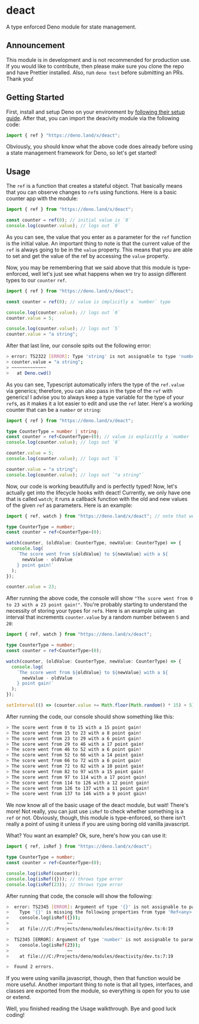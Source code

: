 # deact

A type enforced Deno module for state management.

## Announcement

This module is in development and is not recommended for production use. If you would like to contribute, then please make sure you clone the repo and have Prettier installed. Also, run `deno test` before submitting an PRs. Thank you!

## Getting Started

First, install and setup Deno on your environment by [following their setup guide](https://deno.land/#installation). After that, you can import the deacivity module via the following code:

```ts
import { ref } "https://deno.land/x/deact";
```

Obviously, you should know what the above code does already before using a state management framework for Deno, so let's get started!

## Usage

The `ref` is a function that creates a stateful object. That basically means that you can observe changes to `ref`s using functions. Here is a basic counter app with the module:

```ts
import { ref } from "https://deno.land/x/deact";

const counter = ref(0); // initial value is `0`
console.log(counter.value); // logs out `0`
```

As you can see, the value that you enter as a parameter for the `ref` function is the initial value. An important thing to note is that the current value of the `ref` is always going to be in the `value` property. This means that you are able to set and get the value of the ref by accessing the `value` property.

Now, you may be remembering that we said above that this module is type-enforced, well let's just see what happens when we try to assign different types to our `counter` `ref`.

```ts
import { ref } from "https://deno.land/x/deact";

const counter = ref(0); // value is implicitly a `number` type

console.log(counter.value); // logs out `0`
counter.value = 5;

console.log(counter.value); // logs out `5`
counter.value = "a string";
```

After that last line, our console spits out the following error:

```sh
> error: TS2322 [ERROR]: Type 'string' is not assignable to type 'number'.
> counter.value = "a string";
> ~~~~~~~~~~~~~
>   at Deno.cwd()
```

As you can see, Typescript automatically infers the type of the `ref.value` via generics; therefore, you can also pass in the type of the `ref` with generics! I advise you to always keep a type variable for the type of your `ref`s, as it makes it a lot easier to edit and use the `ref` later. Here's a working counter that can be a `number` or `string`:

```ts
import { ref } from "https://deno.land/x/deact";

type CounterType = number | string;
const counter = ref<CounterType>(0); // value is explicitly a `number | string` type
console.log(counter.value); // logs out `0`

counter.value = 5;
console.log(counter.value); // logs out `5`

counter.value = "a string";
console.log(counter.value); // logs out `"a string"`
```

Now, our code is working beautifully and is perfectly typed! Now, let's actually get into the lifecycle hooks with deact! Currently, we only have one that is called `watch`; it runs a callback function with the old and new values of the given `ref` as parameters. Here is an example:

```ts
import { ref, watch } from "https://deno.land/x/deact"; // note that we imported `watch`

type CounterType = number;
const counter = ref<CounterType>(0);

watch(counter, (oldValue: CounterType, newValue: CounterType) => {
  console.log(
    `The score went from ${oldValue} to ${newValue} with a ${
      newValue - oldValue
    } point gain!`
  );
});

counter.value = 23;
```

After running the above code, the console will show `"The score went from 0 to 23 with a 23 point gain!"`. You're probably starting to understand the necessity of storing your types for `ref`s. Here is an example using an interval that increments `counter.value` by a random number between `5` and `20`:

```ts
import { ref, watch } from "https://deno.land/x/deact";

type CounterType = number;
const counter = ref<CounterType>(0);

watch(counter, (oldValue: CounterType, newValue: CounterType) => {
  console.log(
    `The score went from ${oldValue} to ${newValue} with a ${
      newValue - oldValue
    } point gain!`
  );
});

setInterval(() => (counter.value += Math.floor(Math.random() * 15) + 5), 500);
```

After running the code, our console should show something like this:

```sh
> The score went from 0 to 15 with a 15 point gain!
> The score went from 15 to 23 with a 8 point gain!
> The score went from 23 to 29 with a 6 point gain!
> The score went from 29 to 46 with a 17 point gain!
> The score went from 46 to 52 with a 6 point gain!
> The score went from 52 to 66 with a 14 point gain!
> The score went from 66 to 72 with a 6 point gain!
> The score went from 72 to 82 with a 10 point gain!
> The score went from 82 to 97 with a 15 point gain!
> The score went from 97 to 114 with a 17 point gain!
> The score went from 114 to 126 with a 12 point gain!
> The score went from 126 to 137 with a 11 point gain!
> The score went from 137 to 146 with a 9 point gain!
```

We now know all of the basic usage of the deact module, but wait! There's more! Not really, you can just use `isRef` to check whether something is a `ref` or not. Obviously, though, this module is type-enforced, so there isn't really a point of using it unless if you are using boring old vanilla javascript.

What? You want an example? Ok, sure, here's how you can use it:

```ts
import { ref, isRef } from "https://deno.land/x/deact";

type CounterType = number;
const counter = ref<CounterType>(0);

console.log(isRef(counter));
console.log(isRef({})); // throws type error
console.log(isRef(23)); // throws type error
```

After running that code, the console will show the following:

```sh
>  error: TS2345 [ERROR]: Argument of type '{}' is not assignable to parameter of type 'Ref<any>'.
>    Type '{}' is missing the following properties from type 'Ref<any>': #value, #watchers, value, _watch
>    console.log(isRef({}));
>                      ~~
>    at file:///C:/Projects/deno/modules/deactivity/dev.ts:6:19

>  TS2345 [ERROR]: Argument of type 'number' is not assignable to parameter of type 'Ref<any>'.
>    console.log(isRef(23));
>                      ~~
>    at file:///C:/Projects/deno/modules/deactivity/dev.ts:7:19

>  Found 2 errors.
```

If you were using vanilla javascript, though, then that function would be more useful. Another important thing to note is that all types, interfaces, and classes are exported from the module, so everything is open for you to use or extend.

Well, you finished reading the Usage walkthrough. Bye and good luck coding!
